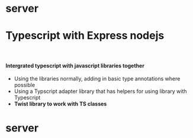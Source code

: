# server

<h1>Typescript with Express nodejs</h1>
<br>
        <h4>Intergrated typescript with javascript libraries together</h4>
        <ul>
            <li>Using the libraries normally, adding in basic type annotations where possible</li>
            <li>Using a Typscript adapter library that has helpers for using library with Typescript</li>
            <li><b>Twist library to work with TS classes</b></li>
        </ul>

# server
